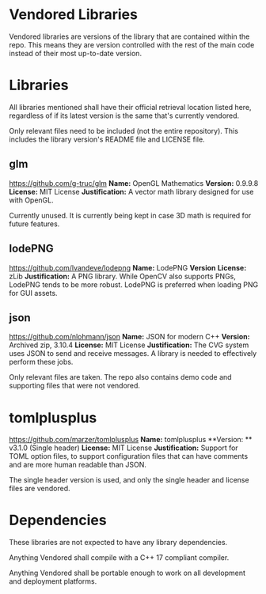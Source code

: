 # Vendored Libraries

Vendored libraries are versions of the library that are contained
within the repo. This means they are version controlled with the 
rest of the main code instead of their most up-to-date version.

# Libraries

All libraries mentioned shall have their official retrieval location
listed here, regardless of if its latest version is the same that's
currently vendored.

Only relevant files need to be included (not the entire repository).
This includes the library version's README file and LICENSE file.

## glm

https://github.com/g-truc/glm
**Name:** OpenGL Mathematics
**Version:** 0.9.9.8
**License:** MIT License
**Justification:**
A vector math library designed for use with OpenGL.

Currently unused. It is currently being kept in case 3D math is required
for future features.

## lodePNG

https://github.com/lvandeve/lodepng
**Name:** LodePNG
**Version** 
**License:** zLib
**Justification:** 
A PNG library. While OpenCV also supports PNGs, LodePNG tends to be more
robust. LodePNG is preferred when loading PNG for GUI assets.

## json

https://github.com/nlohmann/json
**Name:** JSON for modern C++
**Version:** Archived zip, 3.10.4
**License:** MIT License
**Justification:** 
The CVG system uses JSON to send and receive messages. A library is
needed to effectively perform these jobs.

Only relevant files are taken. The repo also contains demo code
and supporting files that were not vendored.

# tomlplusplus

https://github.com/marzer/tomlplusplus
**Name:** tomlplusplus
**Version: ** v3.1.0 (Single header)
**License:** MIT License
**Justification:** 
Support for TOML option files, to support configuration files that can have 
comments and are more human readable than JSON.

The single header version is used, and only the single header and license
files are vendored.

# Dependencies

These libraries are not expected to have any library dependencies.

Anything Vendored shall compile with a C++ 17 compliant compiler.

Anything Vendored shall be portable enough to work on all
development and deployment platforms.